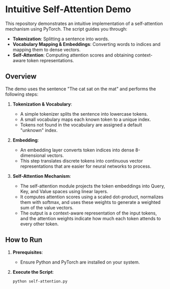 # Intuitive Self-Attention Demo

This repository demonstrates an intuitive implementation of a self-attention mechanism using PyTorch. The script guides you through:
- **Tokenization**: Splitting a sentence into words.
- **Vocabulary Mapping & Embeddings**: Converting words to indices and mapping them to dense vectors.
- **Self-Attention**: Computing attention scores and obtaining context-aware token representations.

## Overview

The demo uses the sentence "The cat sat on the mat" and performs the following steps:

1. **Tokenization & Vocabulary**:
   - A simple tokenizer splits the sentence into lowercase tokens.
   - A small vocabulary maps each known token to a unique index.
   - Tokens not found in the vocabulary are assigned a default "unknown" index.

2. **Embedding**:
   - An embedding layer converts token indices into dense 8-dimensional vectors.
   - This step translates discrete tokens into continuous vector representations that are easier for neural networks to process.

3. **Self-Attention Mechanism**:
   - The self-attention module projects the token embeddings into Query, Key, and Value spaces using linear layers.
   - It computes attention scores using a scaled dot-product, normalizes them with softmax, and uses these weights to generate a weighted sum of the value vectors.
   - The output is a context-aware representation of the input tokens, and the attention weights indicate how much each token attends to every other token.

## How to Run

1. **Prerequisites**:
   - Ensure Python and PyTorch are installed on your system.

2. **Execute the Script**:
   ```bash
   python self-attention.py
